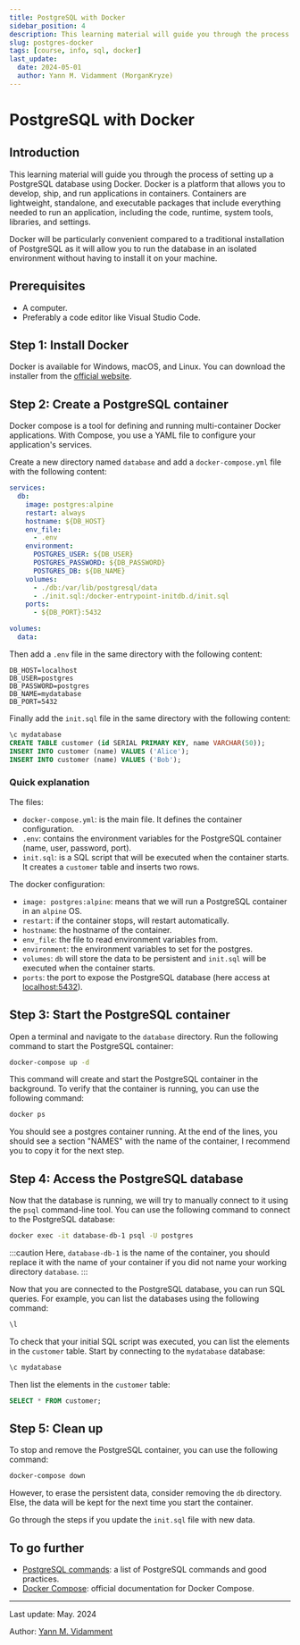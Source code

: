 ```yaml
---
title: PostgreSQL with Docker
sidebar_position: 4
description: This learning material will guide you through the process of setting up a PostgreSQL database using Docker.
slug: postgres-docker
tags: [course, info, sql, docker]
last_update:
  date: 2024-05-01
  author: Yann M. Vidamment (MorganKryze)
---
```


# PostgreSQL with Docker

## Introduction

This learning material will guide you through the process of setting up a PostgreSQL database using Docker. Docker is a platform that allows you to develop, ship, and run applications in containers. Containers are lightweight, standalone, and executable packages that include everything needed to run an application, including the code, runtime, system tools, libraries, and settings.

Docker will be particularly convenient compared to a traditional installation of PostgreSQL as it will allow you to run the database in an isolated environment without having to install it on your machine.

## Prerequisites

- A computer.
- Preferably a code editor like Visual Studio Code.

## Step 1: Install Docker

Docker is available for Windows, macOS, and Linux. You can download the installer from the [official website](https://www.docker.com/products/docker-desktop).

## Step 2: Create a PostgreSQL container

Docker compose is a tool for defining and running multi-container Docker applications. With Compose, you use a YAML file to configure your application's services.

Create a new directory named `database` and add a `docker-compose.yml` file with the following content:

```yaml
services:
  db:
    image: postgres:alpine
    restart: always
    hostname: ${DB_HOST}
    env_file:
      - .env
    environment:
      POSTGRES_USER: ${DB_USER}
      POSTGRES_PASSWORD: ${DB_PASSWORD}
      POSTGRES_DB: ${DB_NAME}
    volumes:
      - ./db:/var/lib/postgresql/data
      - ./init.sql:/docker-entrypoint-initdb.d/init.sql
    ports:
      - ${DB_PORT}:5432

volumes:
  data:
```

Then add a `.env` file in the same directory with the following content:

```env
DB_HOST=localhost
DB_USER=postgres
DB_PASSWORD=postgres
DB_NAME=mydatabase
DB_PORT=5432
```

Finally add the `init.sql` file in the same directory with the following content:

```sql
\c mydatabase
CREATE TABLE customer (id SERIAL PRIMARY KEY, name VARCHAR(50));
INSERT INTO customer (name) VALUES ('Alice');
INSERT INTO customer (name) VALUES ('Bob');
```

### Quick explanation

The files:

- `docker-compose.yml`: is the main file. It defines the container configuration.
- `.env`: contains the environment variables for the PostgreSQL container (name, user, password, port).
- `init.sql`: is a SQL script that will be executed when the container starts. It creates a `customer` table and inserts two rows.

The docker configuration:

- `image: postgres:alpine`: means that we will run a PostgreSQL container in an `alpine` OS.
- `restart`: if the container stops, will restart automatically.
- `hostname`: the hostname of the container.
- `env_file`: the file to read environment variables from.
- `environment`: the environment variables to set for the postgres.
- `volumes`: `db` will store the data to be persistent and `init.sql` will be executed when the container starts.
- `ports`: the port to expose the PostgreSQL database (here access at [localhost:5432](http://localhost:5432)).

## Step 3: Start the PostgreSQL container

Open a terminal and navigate to the `database` directory. Run the following command to start the PostgreSQL container:

```bash
docker-compose up -d
```

This command will create and start the PostgreSQL container in the background. To verify that the container is running, you can use the following command:

```bash
docker ps
```

You should see a postgres container running. At the end of the lines, you should see a section "NAMES" with the name of the container, I recommend you to copy it for the next step.

## Step 4: Access the PostgreSQL database

Now that the database is running, we will try to manually connect to it using the `psql` command-line tool. You can use the following command to connect to the PostgreSQL database:

```bash
docker exec -it database-db-1 psql -U postgres
```

:::caution
Here, `database-db-1` is the name of the container, you should replace it with the name of your container if you did not name your working directory `database`.
:::

Now that you are connected to the PostgreSQL database, you can run SQL queries. For example, you can list the databases using the following command:

```sql
\l
```

To check that your initial SQL script was executed, you can list the elements in the `customer` table. Start by connecting to the `mydatabase` database:

```sql
\c mydatabase
```

Then list the elements in the `customer` table:

```sql
SELECT * FROM customer;
```

## Step 5: Clean up

To stop and remove the PostgreSQL container, you can use the following command:

```bash
docker-compose down
```

However, to erase the persistent data, consider removing the `db` directory. Else, the data will be kept for the next time you start the container.

Go through the steps if you update the `init.sql` file with new data.

## To go further

- [PostgreSQL commands](https://tomcam.github.io/postgres/): a list of PostgreSQL commands and good practices.
- [Docker Compose](https://docs.docker.com/compose/): official documentation for Docker Compose.

---

Last update: May. 2024

Author: [Yann M. Vidamment](https://github.com/MorganKryze)
